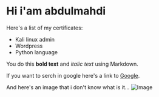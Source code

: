# Hi i'am abdulmahdi

Here's a list of my certificates:
- Kali linux admin
- Wordpress
- Python language

You do this **bold text** and *italic text* using Markdown.

If you want to serch in google here's a link to 
[Google](https://www.google.com/).

And here's an image that i don't know what is it... 
![Image](https://c4.wallpaperflare.com/wallpaper/500/442/354/outrun-vaporwave-hd-wallpaper-preview.jpg)
